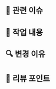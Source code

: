 <!-- 
제목 양식
Jira-키 커밋타입: 제목
ex, PROJ-3 Feature: JWT 기반 사용자 인증 시스템 구현
-->

## 🔗 관련 이슈
<!-- 연결된 깃허브 이슈 번호 작성 -->

## 📝 작업 내용
<!-- 이번 PR에서 구현/수정한 기능을 간단히 작성 -->

## 🔍 변경 이유
<!-- 왜 이 변경이 필요한지 간단히 작성 -->

## 💬 리뷰 포인트
<!-- 리뷰어가 집중해서 확인해야 할 사항 -->
